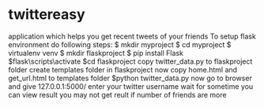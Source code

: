 # twittereasy
application which helps you get recent tweets of your friends
To setup flask environment do following steps:
$ mkdir myproject
$ cd myproject
$ virtualenv venv
$ mkdir flaskproject
$ pip install Flask
$flask\scripts\activate
$cd flaskproject
copy twitter_data.py to flaskproject folder
create templates folder in flaskproject
now copy home.html and get_url.html to templates folder
$python twitter_data.py
now go to browser and give 
127.0.0.1:5000/
enter your twitter username
wait for sometime
you can view result 
you may not get reult if number of friends are more
